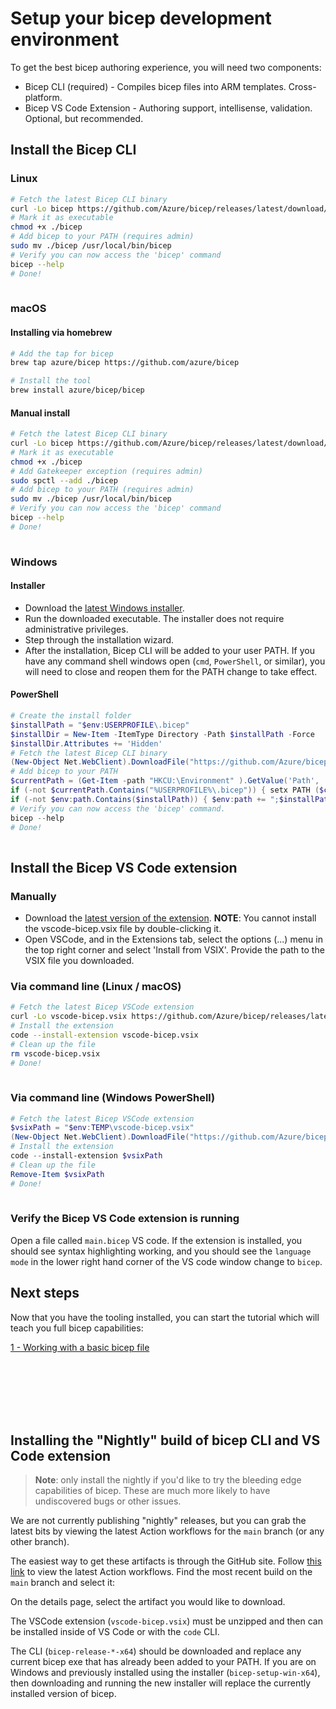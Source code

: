 # Setup your bicep development environment

To get the best bicep authoring experience, you will need two components:

* Bicep CLI (required) - Compiles bicep files into ARM templates. Cross-platform.
* Bicep VS Code Extension - Authoring support, intellisense, validation. Optional, but recommended.

## Install the Bicep CLI

### Linux
```sh
# Fetch the latest Bicep CLI binary
curl -Lo bicep https://github.com/Azure/bicep/releases/latest/download/bicep-linux-x64
# Mark it as executable
chmod +x ./bicep
# Add bicep to your PATH (requires admin)
sudo mv ./bicep /usr/local/bin/bicep
# Verify you can now access the 'bicep' command
bicep --help
# Done!
  
```

### macOS

#### Installing via homebrew

```sh
# Add the tap for bicep
brew tap azure/bicep https://github.com/azure/bicep

# Install the tool
brew install azure/bicep/bicep
```

#### Manual install

```sh
# Fetch the latest Bicep CLI binary
curl -Lo bicep https://github.com/Azure/bicep/releases/latest/download/bicep-osx-x64
# Mark it as executable
chmod +x ./bicep
# Add Gatekeeper exception (requires admin)
sudo spctl --add ./bicep
# Add bicep to your PATH (requires admin)
sudo mv ./bicep /usr/local/bin/bicep
# Verify you can now access the 'bicep' command
bicep --help
# Done!
  
```

### Windows

#### Installer
* Download the [latest Windows installer](https://github.com/Azure/bicep/releases/latest/download/bicep-setup-win-x64.exe).
* Run the downloaded executable. The installer does not require administrative privileges.
* Step through the installation wizard.
* After the installation, Bicep CLI will be added to your user PATH. If you have any command shell windows open (`cmd`, `PowerShell`, or similar), you will need to close and reopen them for the PATH change to take effect.

#### PowerShell
```powershell
# Create the install folder
$installPath = "$env:USERPROFILE\.bicep"
$installDir = New-Item -ItemType Directory -Path $installPath -Force
$installDir.Attributes += 'Hidden'
# Fetch the latest Bicep CLI binary
(New-Object Net.WebClient).DownloadFile("https://github.com/Azure/bicep/releases/latest/download/bicep-win-x64.exe", "$installPath\bicep.exe")
# Add bicep to your PATH
$currentPath = (Get-Item -path "HKCU:\Environment" ).GetValue('Path', '', 'DoNotExpandEnvironmentNames')
if (-not $currentPath.Contains("%USERPROFILE%\.bicep")) { setx PATH ($currentPath + ";%USERPROFILE%\.bicep") }
if (-not $env:path.Contains($installPath)) { $env:path += ";$installPath" }
# Verify you can now access the 'bicep' command.
bicep --help
# Done!
  
```

## Install the Bicep VS Code extension

### Manually
* Download the [latest version of the extension](https://github.com/Azure/bicep/releases/latest/download/vscode-bicep.vsix). **NOTE**: You cannot install the vscode-bicep.vsix file by double-clicking it.
* Open VSCode, and in the Extensions tab, select the options (...) menu in the top right corner and select 'Install from VSIX'. Provide the path to the VSIX file you downloaded.

### Via command line (Linux / macOS)
```sh
# Fetch the latest Bicep VSCode extension
curl -Lo vscode-bicep.vsix https://github.com/Azure/bicep/releases/latest/download/vscode-bicep.vsix
# Install the extension
code --install-extension vscode-bicep.vsix
# Clean up the file
rm vscode-bicep.vsix
# Done!
  
```

### Via command line (Windows PowerShell)
```powershell
# Fetch the latest Bicep VSCode extension
$vsixPath = "$env:TEMP\vscode-bicep.vsix"
(New-Object Net.WebClient).DownloadFile("https://github.com/Azure/bicep/releases/latest/download/vscode-bicep.vsix", $vsixPath)
# Install the extension
code --install-extension $vsixPath
# Clean up the file
Remove-Item $vsixPath
# Done!
  
```

### Verify the Bicep VS Code extension is running

Open a file called `main.bicep` VS code. If the extension is installed, you should see syntax highlighting working, and you should see the `language mode` in the lower right hand corner of the VS code window change to `bicep`.

## Next steps

Now that you have the tooling installed, you can start the tutorial which will teach you full bicep capabilities:

[1 - Working with a basic bicep file](./tutorial/01-simple-template.md)


<br>
<br>
<br>
<br>
<br>

## Installing the "Nightly" build of bicep CLI and VS Code extension

>**Note**: only install the nightly if you'd like to try the bleeding edge capabilities of bicep. These are much more likely to have undiscovered bugs or other issues. 

We are not currently publishing "nightly" releases, but you can grab the latest bits by viewing the latest Action workflows for the `main` branch (or any other branch).

The easiest way to get these artifacts is through the GitHub site. Follow [this link](https://github.com/Azure/bicep/actions) to view the latest Action workflows. Find the most recent build on the `main` branch and select it:

<!-- add image in PR -->

On the details page, select the artifact you would like to download.

The VSCode extension (`vscode-bicep.vsix`) must be unzipped and then can be installed inside of VS Code or with the `code` CLI.

The CLI (`bicep-release-*-x64`) should be downloaded and replace any current bicep exe that has already been added to your PATH. If you are on Windows and previously installed using the installer (`bicep-setup-win-x64`), then downloading and running the new installer will replace the currently installed version of bicep.
